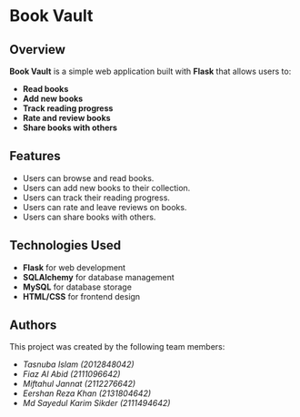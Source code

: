 # Book Vault

## Overview

**Book Vault** is a simple web application built with **Flask** that allows users to:
- **Read books**
- **Add new books**
- **Track reading progress**
- **Rate and review books**
- **Share books with others**

## Features

- Users can browse and read books.
- Users can add new books to their collection.
- Users can track their reading progress.
- Users can rate and leave reviews on books.
- Users can share books with others.

## Technologies Used

- **Flask** for web development
- **SQLAlchemy** for database management
- **MySQL** for database storage
- **HTML/CSS** for frontend design

## Authors
This project was created by the following team members:

- *Tasnuba Islam (2012848042)*
- *Fiaz Al Abid (2111096642)*
- *Miftahul Jannat (2112276642)*
- *Eershan Reza Khan (2131804642)*
- *Md Sayedul Karim Sikder (2111494642)*
